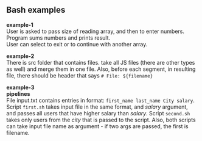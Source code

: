 ## Bash examples

**example-1**  
User is asked to pass size of reading array, and then to enter numbers. Program sums numbers and prints result.  
User can select to exit or to continue with another array.

**example-2**  
There is src folder that contains files. take all JS files (there are other types as well) and merge them in one file. Also, before each segment, in resulting file, there should be header that says `# File: ${filename}`

**example-3**  
__pipelines__  
File input.txt contains entries in format: `first_name last_name City salary`. Script `first.sh` takes input file in the same format, and _salary_ argument, and passes all users that have higher salary than _salary_. Script `second.sh` takes only users from the _city_ that is passed to the script. Also, both scripts can take input file name as argument - if two args are passed, the first is filename.
